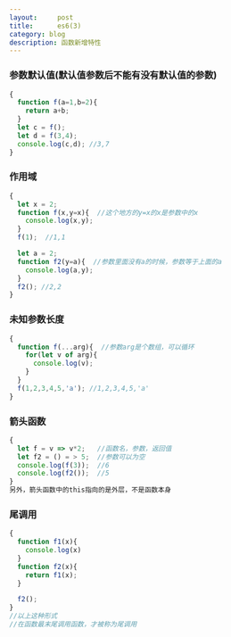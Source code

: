 ```yaml
---
layout:     post
title:      es6(3)
category: blog
description: 函数新增特性
---
```

### 参数默认值(默认值参数后不能有没有默认值的参数)

```javascript
{
  function f(a=1,b=2){
    return a+b;
  }
  let c = f();
  let d = f(3,4);
  console.log(c,d); //3,7
}
```

### 作用域
```javascript
{
  let x = 2;
  function f(x,y=x){  //这个地方的y=x的x是参数中的x
    console.log(x,y);
  }
  f(1);  //1,1

  let a = 2;
  function f2(y=a){  //参数里面没有a的时候，参数等于上面的a
    console.log(a,y);  
  }
  f2(); //2,2
}
```

### 未知参数长度
```javascript
{
  function f(...arg){  //参数arg是个数组，可以循环
    for(let v of arg){
      console.log(v);
    }
  }
  f(1,2,3,4,5,'a'); //1,2,3,4,5,'a'
}

```

### 箭头函数
```javascript
{
  let f = v => v*2;   //函数名，参数，返回值
  let f2 = () = > 5;  //参数可以为空
  console.log(f(3));  //6
  console.log(f2());  //5
}
另外，箭头函数中的this指向的是外层，不是函数本身
```

### 尾调用
```javascript
{
  function f1(x){
    console.log(x)
  }
  function f2(x){
    return f1(x);
  }

  f2();
}
//以上这种形式
//在函数最末尾调用函数，才被称为尾调用
```
